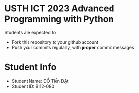 USTH ICT 2023 Advanced Programming with Python
=====================================================

Students are expected to:
* Fork this repository to your github account
* Push your commits regularly, with **proper** commit messages


Student Info
=========================

* Student Name: ĐỖ Tiến ĐẠt 
* Student ID: BI12-080

